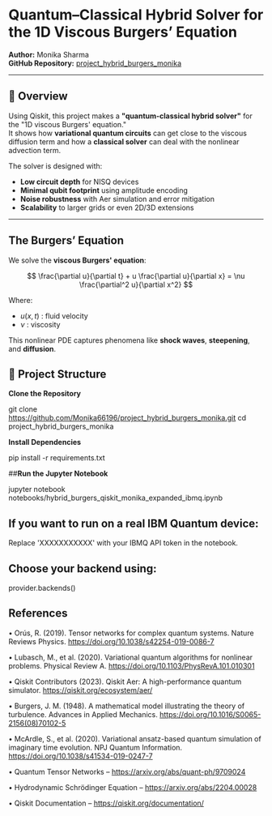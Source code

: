# Quantum–Classical Hybrid Solver for the 1D Viscous Burgers’ Equation

**Author:** Monika Sharma  
**GitHub Repository:** [project_hybrid_burgers_monika](https://github.com/Monika66196/project_hybrid_burgers_monika)

---

## 📌 Overview
Using Qiskit, this project makes a **"quantum-classical hybrid solver"** for the "1D viscous Burgers' equation."  
It shows how **variational quantum circuits** can get close to the viscous diffusion term and how a **classical solver** can deal with the nonlinear advection term.

The solver is designed with:
- **Low circuit depth** for NISQ devices  
- **Minimal qubit footprint** using amplitude encoding  
- **Noise robustness** with Aer simulation and error mitigation  
- **Scalability** to larger grids or even 2D/3D extensions

---

##  The Burgers’ Equation


We solve the **viscous Burgers' equation**:

$$
\frac{\partial u}{\partial t} + u \frac{\partial u}{\partial x} = \nu \frac{\partial^2 u}{\partial x^2}
$$

Where:
- $u(x, t)$ : fluid velocity  
- $\nu$ : viscosity  

This nonlinear PDE captures phenomena like **shock waves**, **steepening**, and **diffusion**.


## 📂 Project Structure


**Clone the Repository**

git clone https://github.com/Monika66196/project_hybrid_burgers_monika.git
cd project_hybrid_burgers_monika


**Install Dependencies**

pip install -r requirements.txt


##**Run the Jupyter Notebook**

jupyter notebook notebooks/hybrid_burgers_qiskit_monika_expanded_ibmq.ipynb

## If you want to run on a real IBM Quantum device:

Replace 'XXXXXXXXXXX' with your IBMQ API token in the notebook.

## Choose your backend using:

provider.backends()

## References

• Orús, R. (2019). Tensor networks for complex quantum systems. Nature Reviews Physics. https://doi.org/10.1038/s42254-019-0086-7

• Lubasch, M., et al. (2020). Variational quantum algorithms for nonlinear problems. Physical Review A. https://doi.org/10.1103/PhysRevA.101.010301

• Qiskit Contributors (2023). Qiskit Aer: A high-performance quantum simulator. https://qiskit.org/ecosystem/aer/

• Burgers, J. M. (1948). A mathematical model illustrating the theory of turbulence. Advances in Applied Mechanics. https://doi.org/10.1016/S0065-2156(08)70102-5

• McArdle, S., et al. (2020). Variational ansatz-based quantum simulation of imaginary time evolution. NPJ Quantum Information. https://doi.org/10.1038/s41534-019-0247-7

• Quantum Tensor Networks – https://arxiv.org/abs/quant-ph/9709024

• Hydrodynamic Schrödinger Equation – https://arxiv.org/abs/2204.00028

• Qiskit Documentation – https://qiskit.org/documentation/
